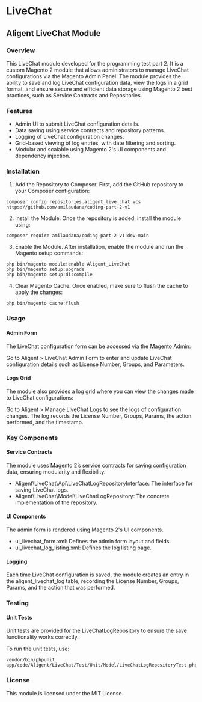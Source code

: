 # LiveChat
## Aligent LiveChat Module
### Overview
This LiveChat module developed for the programming test part 2. It is a custom Magento 2 module that allows administrators to manage LiveChat configurations via the Magento Admin Panel. The module provides the ability to save and log LiveChat configuration data, view the logs in a grid format, and ensure secure and efficient data storage using Magento 2 best practices, such as Service Contracts and Repositories.

### Features
* Admin UI to submit LiveChat configuration details.
* Data saving using service contracts and repository patterns.
* Logging of LiveChat configuration changes.
* Grid-based viewing of log entries, with date filtering and sorting.
* Modular and scalable using Magento 2's UI components and dependency injection.

### Installation 
1. Add the Repository to Composer. First, add the GitHub repository to your Composer configuration:

``` 
composer config repositories.aligent_live_chat vcs https://github.com/amilaudana/coding-part-2-v1
``` 
2. Install the Module. Once the repository is added, install the module using:

``` 
composer require amilaudana/coding-part-2-v1:dev-main
``` 

3. Enable the Module. After installation, enable the module and run the Magento setup commands:

``` 
php bin/magento module:enable Aligent_LiveChat
php bin/magento setup:upgrade
php bin/magento setup:di:compile
```
4. Clear Magento Cache. Once enabled, make sure to flush the cache to apply the changes:
 
``` 
php bin/magento cache:flush
```

### Usage
#### Admin Form
The LiveChat configuration form can be accessed via the Magento Admin:

Go to Aligent > LiveChat Admin Form to enter and update LiveChat configuration details such as License Number, Groups, and Parameters.

#### Logs Grid
The module also provides a log grid where you can view the changes made to LiveChat configurations:

Go to Aligent > Manage LiveChat Logs to see the logs of configuration changes. The log records the License Number, Groups, Params, the action performed, and the timestamp.
### Key Components
#### Service Contracts
The module uses Magento 2’s service contracts for saving configuration data, ensuring modularity and flexibility.

* Aligent\LiveChat\Api\LiveChatLogRepositoryInterface: The interface for saving LiveChat logs.
* Aligent\LiveChat\Model\LiveChatLogRepository: The concrete implementation of the repository.

#### UI Components
The admin form is rendered using Magento 2's UI components.
* ui_livechat_form.xml: Defines the admin form layout and fields.
* ui_livechat_log_listing.xml: Defines the log listing page.

#### Logging
Each time LiveChat configuration is saved, the module creates an entry in the aligent_livechat_log table, recording the License Number, Groups, Params, and the action that was performed.

### Testing
#### Unit Tests
Unit tests are provided for the LiveChatLogRepository to ensure the save functionality works correctly.

To run the unit tests, use:

```
vendor/bin/phpunit app/code/Aligent/LiveChat/Test/Unit/Model/LiveChatLogRepositoryTest.php
```

### License
This module is licensed under the MIT License. 

